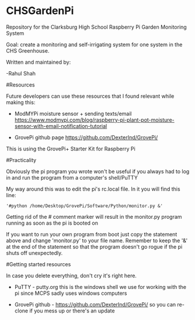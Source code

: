 # CHSGardenPi

Repository for the Clarksburg High School Raspberry Pi Garden Monitoring System 

Goal: create a monitoring and self-irrigating system for one system in the CHS Greenhouse.

Written and maintained by:

-Rahul Shah

#Resources

Future developers can use these resources that I found relevant while making this:

* ModMYPi moisture sensor + sending texts/email https://www.modmypi.com/blog/raspberry-pi-plant-pot-moisture-sensor-with-email-notification-tutorial

* GrovePi github page https://github.com/DexterInd/GrovePi/

This is using the GrovePi+ Starter Kit for Raspberry Pi

#Practicality

Obviously the pi program you wrote won't be useful if you always had to log in and run the program from a computer's shell/PuTTY

My way around this was to edit the pi's rc.local file. In it you will find this line:

    '#python /home/Desktop/GrovePi/Software/Python/monitor.py &'

Getting rid of the \# comment marker will result in the monitor.py program running as soon as the pi is booted on

If you want to run your own program from boot just copy the statement above and change 'monitor.py' to your file name. 
Remember to keep the '&' at the end of the statement so that the program doesn't go rogue if the pi shuts off unexpectedly.


#Getting started resources

In case you delete everything, don't cry it's right here.

* PuTTY - putty.org this is the windows shell we use for working with the pi since MCPS sadly uses windows computers 

* GrovePi github - https://github.com/DexterInd/GrovePi/ so you can re-clone if you mess up or there's an update




